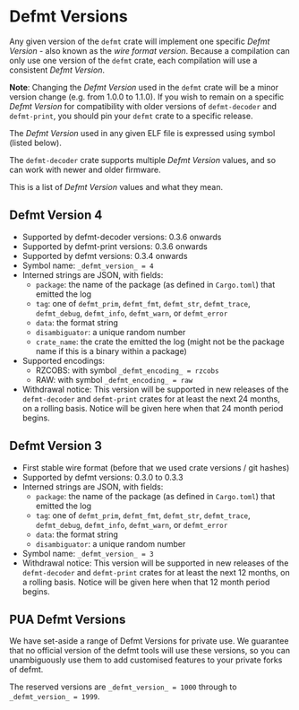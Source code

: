 # Defmt Versions

Any given version of the `defmt` crate will implement one specific *Defmt
Version* - also known as the *wire format version*. Because a compilation can
only use one version of the `defmt` crate, each compilation will use a
consistent *Defmt Version*.

**Note**: Changing the *Defmt Version* used in the `defmt` crate will be a minor version change (e.g. from 1.0.0 to 1.1.0). If you wish to remain on a specific *Defmt Version* for compatibility with older versions of `defmt-decoder` and `defmt-print`, you should pin your `defmt` crate to a specific release.

The *Defmt Version* used in any given ELF file is expressed using symbol (listed below).

The `defmt-decoder` crate supports multiple *Defmt Version* values, and so can
work with newer and older firmware.

This is a list of *Defmt Version* values and what they mean.

## Defmt Version 4

- Supported by defmt-decoder versions: 0.3.6 onwards
- Supported by defmt-print versions: 0.3.6 onwards
- Supported by defmt versions: 0.3.4 onwards
- Symbol name: `_defmt_version_ = 4`
- Interned strings are JSON, with fields:
  - `package`: the name of the package (as defined in `Cargo.toml`) that emitted the log
  - `tag`: one of `defmt_prim`, `defmt_fmt`, `defmt_str`, `defmt_trace`, `defmt_debug`, `defmt_info`, `defmt_warn`, or `defmt_error`
  - `data`: the format string
  - `disambiguator`: a unique random number
  - `crate_name`: the crate the emitted the log (might not be the package name if this is a binary within a package)
- Supported encodings:
  - RZCOBS: with symbol `_defmt_encoding_ = rzcobs`
  - RAW: with symbol `_defmt_encoding_ = raw`
- Withdrawal notice: This version will be supported in new releases of the `defmt-decoder` and `defmt-print` crates for at least the next 24 months, on a rolling basis. Notice will be given here when that 24 month period begins.

## Defmt Version 3

- First stable wire format (before that we used crate versions / git hashes)
- Supported by defmt versions: 0.3.0 to 0.3.3
- Interned strings are JSON, with fields:
  - `package`: the name of the package (as defined in `Cargo.toml`) that emitted the log
  - `tag`: one of `defmt_prim`, `defmt_fmt`, `defmt_str`, `defmt_trace`, `defmt_debug`, `defmt_info`, `defmt_warn`, or `defmt_error`
  - `data`: the format string
  - `disambiguator`: a unique random number
- Symbol name: `_defmt_version_ = 3`
- Withdrawal notice: This version will be supported in new releases of the `defmt-decoder` and `defmt-print` crates for at least the next 12 months, on a rolling basis. Notice will be given here when that 12 month period begins.

## PUA Defmt Versions

We have set-aside a range of Defmt Versions for private use. We guarantee that no official version of the defmt tools will use these versions, so you can unambiguously use them to add customised features to your private forks of defmt.

The reserved versions are `_defmt_version_ = 1000` through to `_defmt_version_ = 1999`.
